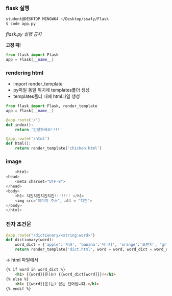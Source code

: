 ### flask 실행

~~~bash
student@DESKTOP MINGW64 ~/Desktop/ssafy/Flask
$ code app.py
~~~

*flask.py 실행 금지* 



**고정 픽!**

~~~python
from flask import Flask
app = Flask(__name__)
~~~



### rendering html

- import render_template
- py파일 동일 위치에 templates폴더 생성
- templates폴더 내에 html파일 생성

~~~python
from flask import Flask, render_template
app = Flask(__name__)

@app.route('/')
def index():
    return '안녕하세요!!!!'

@app.route('/html')
def html():
    return render_template('chicken.html')
~~~



### image

~~~python
    <html>
<head>
    <meta charset="UTF-8">
</head>
<body>
    <h1> 치킨치킨치킨치킨!!!!!!! </h1>
    <img src="이미지 주소", alt = "치킨">
</body>
</html>

~~~



### 진자 조건문

~~~python
@app.route("/dictionary/<string:word>")
def dictionary(word):
    word_dict = {'apple':'사과', 'banana':'바나나', 'orange':'오렌지', 'grape':'포도'}
    return render_template('dict.html', word = word, word_dict = word_dict)
~~~

-> html 파일에서

~~~html
{% if word in word_dict %}
    <h1> {{word}}은(는) {{word_dict[word]}}!</h1>
{% else %}
    <h1> {{word}}은(는) 없는 단어입니다.</h1>
{% endif %}
~~~

